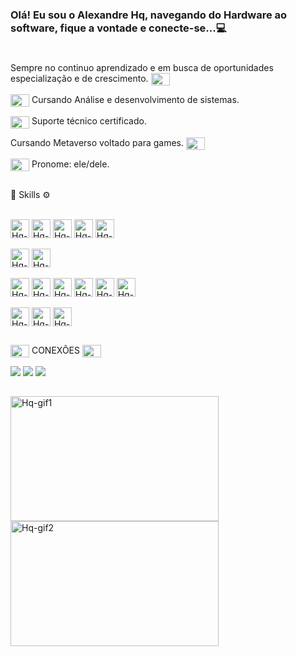 ### Olá! Eu sou o Alexandre Hq, navegando do Hardware ao software, fique a vontade e conecte-se...💻
<p align="center">

#

 Sempre no continuo aprendizado e em busca de oportunidades especialização e de crescimento. <img align="center" alt="Hq-gif2" height="20" width="30" src=https://gifs.eco.br/wp-content/uploads/2022/09/gifs-de-foguete-9.gif img/>

 <img align="center" alt="Hq-gif2" height="20" width="30" src=https://cdn.dribbble.com/users/660830/screenshots/5641330/ezgif.com-video-to-gif__2_.gif img/>    Cursando Análise e desenvolvimento de sistemas.
   
<img align="center" alt="Hq-gif2" height="20" width="30" src=https://www.imagensanimadas.com/data/media/273/chave-imagem-animada-0032.gif img/>   Suporte técnico certificado.

Cursando Metaverso voltado para games. <img align="center" alt="Hq-gif2" height="20" width="30" src=https://media1.giphy.com/media/v1.Y2lkPTc5MGI3NjExdjI4eWp3bjNtMmtrNHp1ZWNsZjRhbDJvaTNwMnY2Zm42cDJwc2Y4cSZlcD12MV9pbnRlcm5hbF9naWZfYnlfaWQmY3Q9Zw/NDqgfaIchB1ra/giphy.gif img/> 

<img align="center" alt="Hq-gif2" height="20" width="30" src=https://media2.giphy.com/media/v1.Y2lkPTc5MGI3NjExcjVlaWhidzgzN215NnRnNWtsN3YwcHFydmM3cGVoN3BpNmZoaGlqdiZlcD12MV9pbnRlcm5hbF9naWZfYnlfaWQmY3Q9cw/7NOOSwLqNqyzTJIDIh/giphy.gif img/>  Pronome: ele/dele. 

 ##
 
🧠 Skills ⚙️
   
  <div style="display: inline_block"><br>
   
   <img align="center" alt="Hq-java" height="30" src="https://img.shields.io/badge/Java-ED8B00?style=for-the-badge&logo=java&logoColor=white">
  
  <img align="center" alt="Hq-Js" height="30" src="https://img.shields.io/badge/JavaScript-F7DF1E?style=for-the-badge&logo=javascript&logoColor=black">
        
  <img align="center" alt="Hq-HTML" height="30" src="https://img.shields.io/badge/HTML5-E34F26?style=for-the-badge&logo=html5&logoColor=white">
   
  <img align="center" alt="Hq-CSS" height="30" src="https://img.shields.io/badge/CSS3-1572B6?style=for-the-badge&logo=css3&logoColor=white">
        
  <img align="center" alt="Hq-MySQL" height="30" src="https://img.shields.io/badge/MySQL-00000F?style=for-the-badge&logo=mysql&logoColor=white">
  
  </div>

  <div style="display: inline_block"><br>
  
  <img align="center" alt="Hq-Eclipse" height="30" src="https://img.shields.io/badge/Eclipse-2C2255?style=for-the-badge&logo=eclipse&logoColor=white">
  
  
  
  <img align="center" alt="Hq-VSCode" height="30" src="https://img.shields.io/badge/Visual_Studio_Code-0078D4?style=for-the-badge&logo=visual%20studio%20code&logoColor=white">
  
  </div>
  
  <div style="display: inline_block"><br>
  

  <img align="center" alt="Hq-LinuxMint" height="30" src="https://img.shields.io/badge/Linux_Mint-87CF3E?style=for-the-badge&logo=linux-mint&logoColor=white">
  <img align="center" alt="Hq-ArchLinux" height="30" src= "https://img.shields.io/badge/Arch_Linux-1793D1?style=for-the-badge&logo=arch-linux&logoColor=white">

   <img align="center" alt="Hq-Win" height="30" src= "https://img.shields.io/badge/Windows-0078D6?style=for-the-badge&logo=windows&logoColor=white">
   <img align="center" alt="Hq-POWERSHELL" height="30" src="https://img.shields.io/badge/powershell-5391FE?style=for-the-badge&logo=powershell&logoColor=white">
   <img align="center" alt="Hq-CMD" height="30" src="https://img.shields.io/badge/windows%20terminal-4D4D4D?style=for-the-badge&logo=windows%20terminal&logoColor=white">
   <img align="center" alt="Hq-Win" height="30" src= "https://img.shields.io/badge/Microsoft_Office-D83B01?style=for-the-badge&logo=microsoft-office&logoColor=white"> 

  </div>

  <div style="display: inline_block"><br>
  <img align="center" alt="Hq-Canva" height="30" src="https://img.shields.io/badge/Canva-%2300C4CC.svg?&style=for-the-badge&logo=Canva&logoColor=white">
          
  <img align="center" alt="Hq-PS" height="30" src="https://img.shields.io/badge/Adobe%20Photoshop-31A8FF?style=for-the-badge&logo=Adobe%20Photoshop&logoColor=black">


  <img align="center" alt="Hq-Trello" height="30" src="https://img.shields.io/badge/Trello-0052CC?style=for-the-badge&logo=trello&logoColor=white">
</div>


</div>

 ##
 
  <img align="center" alt="Hq-gif2" height="20" width="30" src=https://media2.giphy.com/media/v1.Y2lkPTc5MGI3NjExemw1ajgxdXJ3b2F1NTdlamgwbGdxcGpwdXFmcXQ4bHZzcHozZnNtNiZlcD12MV9pbnRlcm5hbF9naWZfYnlfaWQmY3Q9cw/YqhHDzKEcEXTSpXlK9/giphy.gif img/> CONEXÔES <img align="center" alt="Hq-gif2" height="20" width="30" src=https://gifs.eco.br/wp-content/uploads/2021/09/imagens-e-gifs-de-vire-o-celular-25.gif img/>
   
 <div>

 <a href="https://www.linkedin.com/in/alexandre-hq/" target="_blank"><img src="https://img.shields.io/badge/-LinkedIn-%230077B5?style=for-the-badge&logo=linkedin&logoColor=white" target="_blank"></a>
   <a href="https://discord.com/channels/@AlexandreHq9106" target="_blank"><img src="https://img.shields.io/badge/Discord-7289DA?style=for-the-badge&logo=discord&logoColor=white" target="_blank"></a>
 <a href = "mailto:alexandrehenriquehq10@gmail.com"><img src="https://img.shields.io/badge/Gmail-D14836?style=for-the-badge&logo=gmail&logoColor=white"></a> 
  
</div>

 ##

 <img align="center" alt="Hq-gif1" height="200" width="333" src=https://github.com/AlexandreHQ10/AlexandreHQ10/assets/88166141/d54262bc-9557-4774-b74a-8e8d9d3860ac img/> <img align="center" alt="Hq-gif2" height="200" width="333" src=https://github.com/AlexandreHQ10/AlexandreHQ10/assets/88166141/fdad3f12-3f7c-4d98-aeba-b5b0f0e70e2f img/>

<!--
<div>
  <a href="https://github.com/AlexandreHQ10">
  <img height="150em" src="https://github-readme-stats.vercel.app/api?username=AlexandreHQ10&show_icons=true&theme=merko&include_all_commits=true&count_private=true"/>
  <img height="150em" src="https://github-readme-stats.vercel.app/api/top-langs/?username=AlexandreHQ10&layout=compact&langs_count=168&theme=tokyonight"/>
</div>
-->

          
